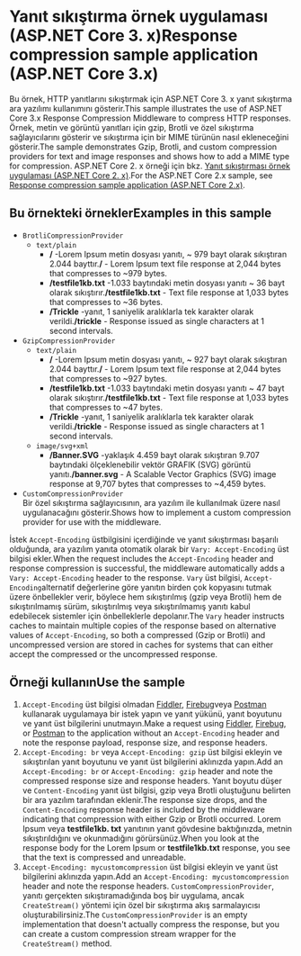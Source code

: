 # <a name="response-compression-sample-application-aspnet-core-3x"></a><span data-ttu-id="1debd-101">Yanıt sıkıştırma örnek uygulaması (ASP.NET Core 3. x)</span><span class="sxs-lookup"><span data-stu-id="1debd-101">Response compression sample application (ASP.NET Core 3.x)</span></span>

<span data-ttu-id="1debd-102">Bu örnek, HTTP yanıtlarını sıkıştırmak için ASP.NET Core 3. x yanıt sıkıştırma ara yazılımı kullanımını gösterir.</span><span class="sxs-lookup"><span data-stu-id="1debd-102">This sample illustrates the use of ASP.NET Core 3.x Response Compression Middleware to compress HTTP responses.</span></span> <span data-ttu-id="1debd-103">Örnek, metin ve görüntü yanıtları için gzip, Brotli ve özel sıkıştırma sağlayıcılarını gösterir ve sıkıştırma için bir MIME türünün nasıl ekleneceğini gösterir.</span><span class="sxs-lookup"><span data-stu-id="1debd-103">The sample demonstrates Gzip, Brotli, and custom compression providers for text and image responses and shows how to add a MIME type for compression.</span></span> <span data-ttu-id="1debd-104">ASP.NET Core 2. x örneği için bkz. [Yanıt sıkıştırması örnek uygulaması (ASP.NET Core 2. x)](https://github.com/dotnet/AspNetCore.Docs/tree/master/aspnetcore/performance/response-compression/samples/2.x).</span><span class="sxs-lookup"><span data-stu-id="1debd-104">For the ASP.NET Core 2.x sample, see [Response compression sample application (ASP.NET Core 2.x)](https://github.com/dotnet/AspNetCore.Docs/tree/master/aspnetcore/performance/response-compression/samples/2.x).</span></span>

## <a name="examples-in-this-sample"></a><span data-ttu-id="1debd-105">Bu örnekteki örnekler</span><span class="sxs-lookup"><span data-stu-id="1debd-105">Examples in this sample</span></span>

* `BrotliCompressionProvider`
  * `text/plain`
    * <span data-ttu-id="1debd-106">**/** -Lorem Ipsum metin dosyası yanıtı, ~ 979 bayt olarak sıkıştıran 2.044 bayttır.</span><span class="sxs-lookup"><span data-stu-id="1debd-106">**/** - Lorem Ipsum text file response at 2,044 bytes that compresses to ~979 bytes.</span></span>
    * <span data-ttu-id="1debd-107">**/testfile1kb.txt** -1.033 baytındaki metin dosyası yanıtı ~ 36 bayt olarak sıkıştırır.</span><span class="sxs-lookup"><span data-stu-id="1debd-107">**/testfile1kb.txt** - Text file response at 1,033 bytes that compresses to ~36 bytes.</span></span>
    * <span data-ttu-id="1debd-108">**/Trickle** -yanıt, 1 saniyelik aralıklarla tek karakter olarak verildi.</span><span class="sxs-lookup"><span data-stu-id="1debd-108">**/trickle** - Response issued as single characters at 1 second intervals.</span></span>
* `GzipCompressionProvider`
  * `text/plain`
    * <span data-ttu-id="1debd-109">**/** -Lorem Ipsum metin dosyası yanıtı, ~ 927 bayt olarak sıkıştıran 2.044 bayttır.</span><span class="sxs-lookup"><span data-stu-id="1debd-109">**/** - Lorem Ipsum text file response at 2,044 bytes that compresses to ~927 bytes.</span></span>
    * <span data-ttu-id="1debd-110">**/testfile1kb.txt** -1.033 baytındaki metin dosyası yanıtı ~ 47 bayt olarak sıkıştırır.</span><span class="sxs-lookup"><span data-stu-id="1debd-110">**/testfile1kb.txt** - Text file response at 1,033 bytes that compresses to ~47 bytes.</span></span>
    * <span data-ttu-id="1debd-111">**/Trickle** -yanıt, 1 saniyelik aralıklarla tek karakter olarak verildi.</span><span class="sxs-lookup"><span data-stu-id="1debd-111">**/trickle** - Response issued as single characters at 1 second intervals.</span></span>
  * `image/svg+xml`
    * <span data-ttu-id="1debd-112">**/Banner.SVG** -yaklaşık 4.459 bayt olarak sıkıştıran 9.707 baytındaki ölçeklenebilir vektör GRAFIK (SVG) görüntü yanıtı.</span><span class="sxs-lookup"><span data-stu-id="1debd-112">**/banner.svg** - A Scalable Vector Graphics (SVG) image response at 9,707 bytes that compresses to ~4,459 bytes.</span></span>
* `CustomCompressionProvider`<br><span data-ttu-id="1debd-113">Bir özel sıkıştırma sağlayıcısının, ara yazılım ile kullanılmak üzere nasıl uygulanacağını gösterir.</span><span class="sxs-lookup"><span data-stu-id="1debd-113">Shows how to implement a custom compression provider for use with the middleware.</span></span>

<span data-ttu-id="1debd-114">İstek `Accept-Encoding` üstbilgisini içerdiğinde ve yanıt sıkıştırması başarılı olduğunda, ara yazılım yanıta otomatik olarak bir `Vary: Accept-Encoding` üst bilgisi ekler.</span><span class="sxs-lookup"><span data-stu-id="1debd-114">When the request includes the `Accept-Encoding` header and response compression is successful, the middleware automatically adds a `Vary: Accept-Encoding` header to the response.</span></span> <span data-ttu-id="1debd-115">`Vary` üst bilgisi, `Accept-Encoding`alternatif değerlerine göre yanıtın birden çok kopyasını tutmak üzere önbellekler verir, böylece hem sıkıştırılmış (gzip veya Brotli) hem de sıkıştırılmamış sürüm, sıkıştırılmış veya sıkıştırılmamış yanıtı kabul edebilecek sistemler için önbelleklerle depolanır.</span><span class="sxs-lookup"><span data-stu-id="1debd-115">The `Vary` header instructs caches to maintain multiple copies of the response based on alternative values of `Accept-Encoding`, so both a compressed (Gzip or Brotli) and uncompressed version are stored in caches for systems that can either accept the compressed or the uncompressed response.</span></span>

## <a name="use-the-sample"></a><span data-ttu-id="1debd-116">Örneği kullanın</span><span class="sxs-lookup"><span data-stu-id="1debd-116">Use the sample</span></span>

1. <span data-ttu-id="1debd-117">`Accept-Encoding` üst bilgisi olmadan [Fiddler](https://www.telerik.com/fiddler), [Firebug](https://getfirebug.com/)veya [Postman](https://www.getpostman.com/) kullanarak uygulamaya bir istek yapın ve yanıt yükünü, yanıt boyutunu ve yanıt üst bilgilerini unutmayın.</span><span class="sxs-lookup"><span data-stu-id="1debd-117">Make a request using [Fiddler](https://www.telerik.com/fiddler), [Firebug](https://getfirebug.com/), or [Postman](https://www.getpostman.com/) to the application without an `Accept-Encoding` header and note the response payload, response size, and response headers.</span></span>
1. <span data-ttu-id="1debd-118">`Accept-Encoding: br` veya `Accept-Encoding: gzip` üst bilgisi ekleyin ve sıkıştırılan yanıt boyutunu ve yanıt üst bilgilerini aklınızda yapın.</span><span class="sxs-lookup"><span data-stu-id="1debd-118">Add an `Accept-Encoding: br` or `Accept-Encoding: gzip` header and note the compressed response size and response headers.</span></span> <span data-ttu-id="1debd-119">Yanıt boyutu düşer ve `Content-Encoding` yanıt üst bilgisi, gzip veya Brotli oluştuğunu belirten bir ara yazılım tarafından eklenir.</span><span class="sxs-lookup"><span data-stu-id="1debd-119">The response size drops, and the `Content-Encoding` response header is included by the middleware indicating that compression with either Gzip or Brotli occurred.</span></span> <span data-ttu-id="1debd-120">Lorem Ipsum veya **testfile1kb. txt** yanıtının yanıt gövdesine baktığınızda, metnin sıkıştırıldığını ve okunmadığını görürsünüz.</span><span class="sxs-lookup"><span data-stu-id="1debd-120">When you look at the response body for the Lorem Ipsum or **testfile1kb.txt** response, you see that the text is compressed and unreadable.</span></span>
1. <span data-ttu-id="1debd-121">`Accept-Encoding: mycustomcompression` üst bilgisi ekleyin ve yanıt üst bilgilerini aklınızda yapın.</span><span class="sxs-lookup"><span data-stu-id="1debd-121">Add an `Accept-Encoding: mycustomcompression` header and note the response headers.</span></span> <span data-ttu-id="1debd-122">`CustomCompressionProvider`, yanıtı gerçekten sıkıştıramadığında boş bir uygulama, ancak `CreateStream()` yöntemi için özel bir sıkıştırma akış sarmalayıcısı oluşturabilirsiniz.</span><span class="sxs-lookup"><span data-stu-id="1debd-122">The `CustomCompressionProvider` is an empty implementation that doesn't actually compress the response, but you can create a custom compression stream wrapper for the `CreateStream()` method.</span></span>

